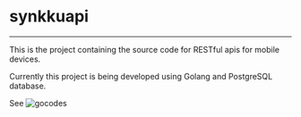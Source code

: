# synkkuapi
---
This is the project containing the source code for RESTful apis for mobile devices.

Currently this project is being developed using Golang and PostgreSQL database.


See ![gocodes](https://github.com/hygull/synkkuapi/tree/master/docs/gocodes)